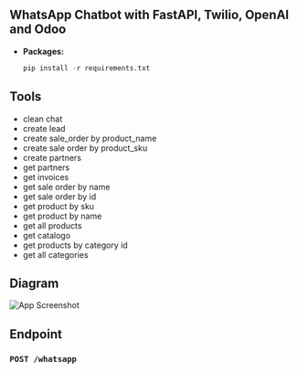 ## WhatsApp Chatbot with FastAPI, Twilio, OpenAI and Odoo

- **Packages:**

  ```python 
  pip install -r requirements.txt
  ````

  
## Tools
- clean chat
- create lead
- create sale_order by product_name
- create sale order by product_sku
- create partners
- get partners
- get invoices
- get sale order by name
- get sale order by id
- get product by sku
- get product by name
- get all products
- get catalogo
- get products by category id
- get all categories

## Diagram

![App Screenshot](https://back.jumotech.com/uploads/Whatsapp_Chatbot_012565b233.png)

## Endpoint

### `POST /whatsapp`
